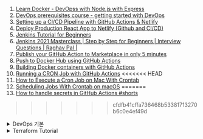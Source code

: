 1. [Learn Docker - DevOpss with Node.js with Express](https://youtu.be/9zUHg7xjIqQ)
1. [DevOps prerequisites course - getting started with DevOps](https://youtu.be/Wvf0mBNGjXY)
1. [Setting up a CI/CD Pipeline with GitHub Actions & Netlify](https://youtu.be/KIvDWeTXbQk)
1. [Deploy Production React App to Netlify (Github and CI/CD)](https://youtu.be/TVb05-_vdSc)
1. [Jenkins Tutorial for Beginners](https://youtube.com/playlist?list=PLy7NrYWoggjw_LIiDK1LXdNN82uYuuuiC)
1. [Jenkins 2021 Masterclass | Step by Step for Beginners | Interview Questions | Raghav Pal |](3https://youtu.be/woMAXn4e8NA)
1. [Publish your GitHub Action to Marketplace in only 5 minutes](https://youtu.be/VjBMAzf4uNU)
1. [Push to Docker Hub using GitHub Actions](https://youtu.be/zf4IvZQZmlA)
1. [Building Docker containers with GitHub Actions](https://youtu.be/09lZdSpeHAk)
1. [Running a CRON Job with GitHub Actions](https://docs.getnacelle.com/deployment/scheduled-builds-github-actions.html#add-the-webhook-url)
<<<<<<< HEAD
1. [How to Execute a Cron Job on Mac With Crontab](https://betterprogramming.pub/how-to-execute-a-cron-job-on-mac-with-crontab-b2decf2968eb)
1. [Scheduling Jobs With Crontab on macOS](https://betterprogramming.pub/https-medium-com-ratik96-scheduling-jobs-with-crontab-on-macos-add5a8b26c30)
=======
1. [How to handle secrets in GitHub Actions #shorts](https://www.youtube.com/shorts/1tD7km5jK70)
>>>>>>> cfdfb41cffa736468b53381713270b6c0e4ef49d

<details>
<summary>DevOps 기본</summary>

1. [Infrastructure as Code 의 최고 인기Terraform(테라폼) 현직 DevOps 엔지니어, AWS Hero 가 이야기하는 Terraform 기본설명!](https://www.youtube.com/watch?v=3qSpwqckvXQ&list=PLSJb8dsKrZ97QCyLe3HNwlpYxXJnpJqSF&index=1)
</details>

<details>
<summary>Terraform Tutorial</summary>

1. [What is Terraform? | Terraform Tutorial | #1](https://youtu.be/vwn77cUarTs)
</details>
